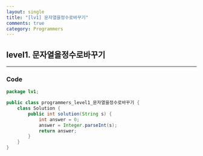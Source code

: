 ```yaml
---
layout: single
title: "[lv1] 문자열을정수로바꾸기"
comments: true
category: Programmers
---
```


## level1.  문자열을정수로바꾸기

---

### Code

```java
package lv1;

public class programmers_level1_문자열을정수로바꾸기 {
	class Solution {
	    public int solution(String s) {
	        int answer = 0;
	        answer = Integer.parseInt(s);
	        return answer;
	    }
	}
}

```

